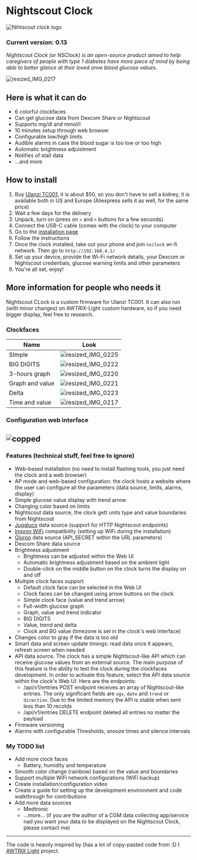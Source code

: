 # Nightscout Clock
![Nihtscout clock logo](https://github.com/ktomy/nightscout-clock/assets/1446257/1198c06d-b017-409d-aca3-2bca63581ecb)

### Current version: 0.13

*Nightscout Clock (or NSClock) is an open-source product aimed to help caregivers of people with type 1 diabetes have more piece of mind by being able to better glance at their loved onve blood glucose values.*

![resized_IMG_0217](https://github.com/user-attachments/assets/9c5d810a-76c0-414b-8d93-d46a6afa8bf6)

## Here is what it can do
* 6 colorful clockfaces
* Can get glucose data from Dexcom Share or Nightscout
* Supports mg/dl and mmol/l
* 10 minutes setup through web browser
* Configurable low/high limits
* Audible alarms in case the blood sugar is too low or too high
* Automatic brightness adjuistment
* Notifies of stall data
* ...and more

## How to install
1. Buy [Ulanzi TC001](https://www.ulanzi.com/products/ulanzi-pixel-smart-clock-2882?aff=1191), it is about $50, so you don't have to sell a kidney, it is available both in US and Europe (Aliexpress sells it as well, for the same price)
2. Wait a few days for the delivery
3. Unpack, turn on (press on `<` and `>` buttons for a few seconds)
4. Connect the USB-C cable (comes with the clock) to your computer
5. Go to the [installation page](https://ktomy.github.io/nightscout-clock/)
6. Follow the instructions
7. Once the clock installed, take out your phone and join `nsclock` wi-fi network. Then go to `http://192.168.4.1/`
8. Set up your device, provide the Wi-Fi network details, your Dexcom or Nightscout credentials, glucose warning limits and other parameters
9. You're all set, enjoy!

## More information for people who needs it

Nightscout CLock is a custom firmware for Ulanzi TC001. It can also run (with minor changes) on AWTRIX-Light custom hardware, so if you need bigger display, feel free to research.

### Clockfaces
| Name            | Look     |
|-----------------|----------|
| SImple          | ![resized_IMG_0225](https://github.com/user-attachments/assets/79cbda6d-5c0b-47fa-b5b4-2a5a10322a7d) |
| BIG DIGITS      | ![resized_IMG_0222](https://github.com/user-attachments/assets/59d5bea9-977b-4c40-b308-636d3d70055a) |
| 3-hours graph   | ![resized_IMG_0220](https://github.com/user-attachments/assets/86f36885-4479-412b-95fc-9fa527e12050) |
| Graph and value | ![resized_IMG_0221](https://github.com/user-attachments/assets/cb21ac92-a6d5-408c-b116-69726b58abc1) |
| Delta           | ![resized_IMG_0223](https://github.com/user-attachments/assets/dce1ecd4-a51b-4596-a292-0535c66f505c) |
| Time and value  | ![resized_IMG_0217](https://github.com/user-attachments/assets/d92832c2-8713-4ccf-9cc7-67202153d111) |

### Configuration web interface
![copped](https://github.com/user-attachments/assets/6a04b1f2-6c07-49ee-8c63-e145d3823ee9)
--------
### Features (technical stuff, feel free to ignore)
* Web-based installation (no need to install flashing tools, you just need the clock and a web browser)
* AP mode and web-based configuration: the clock hosts a website where the user can configure all the  parameters (data source, limits, alarms, display)
* Simple glucose value display with trend arrow
* Changing color based on limits
* Nightscout data source, the clock gett units type and value boundaries from Nightscout
* [Juggluco](https://www.juggluco.nl/) data source (support for HTTP Nightscout endpoints)
* [Improv WiFi](https://github.com/improv-wifi) compatibility (setting up WiFi during the installation)
* [Gluroo](https://gluroo.com/) data source (API_SECRET within the URL parameters)
* Dexcom Share data source
* Brightness adjustment
   * Brightness can be adjusted within the Web UI
   * Automatic brightness adjustment based on the ambient light
   * Double-click on the middle button on the clock turns the display on and off
* Multiple clock faces support
   * Default clock face can be selected in the Web UI
   * Clock faces can be changed using arrow buttons on the clock
   * Simple clock face (value and trend arrow)
   * Full-width glucose graph
   * Graph, value and trend indicator
   * BIG DIGITS
   * Value, trend and delta
   * Clock and BG value (timezone is set in the clock's web interface)
* Changes color to gray if the data is too old
* Smart data and screen update timings: read data once it appears, refresh screen when needed
* API data source. The clock has a simple Nightscout-like API which can receive glucose values from an external source. The main purpose of this feature is the ability to test the clock during the clockfaces development. In order to activate this feature, select the API data source within the clock's Web UI. Here are the endpoints:
    * /api/v1/entries POST endpoint receives an array of Nightscout-like entries. The only significant fields are `sgv`, `date` and `trend` or `direction`. Due to the limited memory the API is stable when sent less than 10 recotds
    * /api/v1/entries DELETE endpoint deleted all entries no matter the payload
* Firmware versioning
* Alarms with configurable Thresholds, snooze times and silence intervals

### My TODO list
* Add more clock faces
    * Battery, humidity and temperature
* Smooth color change (rainbow) based on the value and boundaries
* Support multiple WiFi network configurations (WiFi backup)
* Create installation/configuration video
* Create a guide for setting up the development environment and code walkthrough for contributions
* Add more data sources
   * Medtronic
   * ...more... (if you are the author of a CGM data collecting app/service nad you want your data to be displayed on the Nightscout Clock, please contact me)
 
---
The code is heavily inspired by (has a lot of copy-pasted code from :D ) [AWTRIX Light](https://github.com/Blueforcer/awtrix-light) project.
